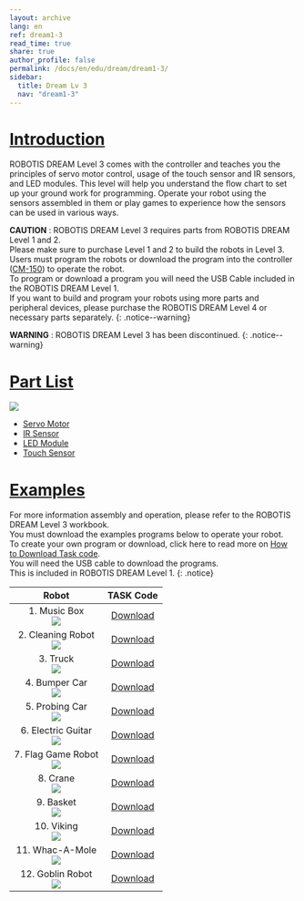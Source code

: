 ```yaml
---
layout: archive
lang: en
ref: dream1-3
read_time: true
share: true
author_profile: false
permalink: /docs/en/edu/dream/dream1-3/
sidebar:
  title: Dream Lv 3
  nav: "dream1-3"
---
```


# [Introduction](#introduction)

ROBOTIS DREAM Level 3 comes with the controller and teaches you the principles of servo motor control, usage of the touch sensor and IR sensors, and LED modules. This level will help you understand the flow chart to set up your ground work for programming.
Operate your robot using the sensors assembled in them or play games to experience how the sensors can be used in various ways.

**CAUTION** : ROBOTIS DREAM Level 3 requires parts from ROBOTIS DREAM Level 1 and 2.  
Please make sure to purchase Level 1 and 2 to build the robots in Level 3.  
Users must program the robots or download the program into the controller ([CM-150]) to operate the robot.  
To program or download a program you will need the USB Cable included in the ROBOTIS DREAM Level 1.  
If you want to build and program your robots using more parts and peripheral devices, please purchase the ROBOTIS DREAM Level 4 or necessary parts separately.
{: .notice--warning}

**WARNING** : ROBOTIS DREAM Level 3 has been discontinued.
{: .notice--warning}

# [Part List](#part-list)

![](/assets/images/edu/dream/dream1-3_partlist_en.jpg)

- [Servo Motor]
- [IR Sensor]
- [LED Module]
- [Touch Sensor]

# [Examples](#examples)

For more information assembly and operation, please refer to the ROBOTIS DREAM Level 3 workbook.  
You must download the examples programs below to operate your robot.  
To create your own program or download, click here to read more on [How to Download Task code].  
You will need the USB cable to download the programs.  
This is included in ROBOTIS DREAM Level 1.
{: .notice}

|                                      Robot                                      |     TASK Code     |
|:-------------------------------------------------------------------------------:|:-----------------:|
|       1. Music Box<br />![](/assets/images/edu/dream/dream1-3_orgol.jpg)        | [Download][ex_01] |
| 2. Cleaning Robot<br />![](/assets/images/edu/dream/dream1-3_cleaningrobot.jpg) | [Download][ex_02] |
|         3. Truck<br />![](/assets/images/edu/dream/dream1-3_truck.jpg)          | [Download][ex_03] |
|     4. Bumper Car<br />![](/assets/images/edu/dream/dream1-3_bumpercar.jpg)     | [Download][ex_04] |
|    5. Probing Car<br />![](/assets/images/edu/dream/dream1-3_probingcar.jpg)    | [Download][ex_05] |
|    6. Electric Guitar<br />![](/assets/images/edu/dream/dream1-3_guitar.jpg)    | [Download][ex_06] |
|   7. Flag Game Robot<br />![](/assets/images/edu/dream/dream1-3_flaggame.jpg)   | [Download][ex_07] |
|         8. Crane<br />![](/assets/images/edu/dream/dream1-3_crane.jpg)          | [Download][ex_08] |
|        9. Basket<br />![](/assets/images/edu/dream/dream1-3_basket.jpg)         | [Download][ex_09] |
|        10. Viking<br />![](/assets/images/edu/dream/dream1-3_viking.jpg)        | [Download][ex_10] |
|    11. Whac-A-Mole<br />![](/assets/images/edu/dream/dream1-3_whacamole.jpg)    | [Download][ex_11] |
|     12. Goblin Robot<br />![](/assets/images/edu/dream/dream1-3_goblin.jpg)     | [Download][ex_12] |

[CM-150]: /docs/en/parts/controller/cm-150/
[Servo Motor]: /docs/en/parts/motor/servo_motor/
[IR Sensor]: /docs/en/parts/sensor/irss-10/
[LED Module]: /docs/en/parts/display/lm_10/
[Touch Sensor]: /docs/en/parts/sensor/ts_10/
[USB Downloader(LN-101)]: /docs/en/parts/interface/ln-101/
[How to Download Task code]: /docs/en/faq/download_task_code/
[ex_01]: http://support.robotis.com/en/baggage_files/dream/dream_l3_musicbox_en.tsk
[ex_02]: http://support.robotis.com/en/baggage_files/dream/dream_l3_cleaningrobot_en.tsk
[ex_03]: http://support.robotis.com/en/baggage_files/dream/dream_l3_truck_en.tsk
[ex_04]: http://support.robotis.com/en/baggage_files/dream/dream_l3_bumpercar_en.tsk
[ex_05]: http://support.robotis.com/en/baggage_files/dream/dream_l3_probingcar_en.tsk
[ex_06]: http://support.robotis.com/en/baggage_files/dream/dream_l3_electricguitar_en.tsk
[ex_07]: http://support.robotis.com/en/baggage_files/dream/dream_l3_flaggame_en.tsk
[ex_08]: http://support.robotis.com/en/baggage_files/dream/dream_l3_crane_en.tsk
[ex_09]: http://support.robotis.com/en/baggage_files/dream/dream_l3_drunkenbasket_en.tsk
[ex_10]: http://support.robotis.com/en/baggage_files/dream/dream_l3_viking_en.tsk
[ex_11]: http://support.robotis.com/en/baggage_files/dream/dream_l3_whac-a-mole_en.tsk
[ex_12]: http://support.robotis.com/en/baggage_files/dream/dream_l3_goblin_en.tsk
